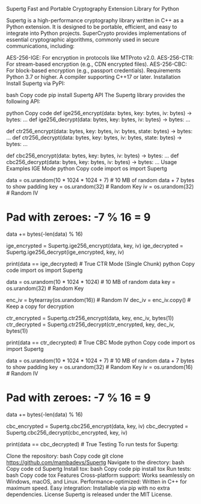 
Supertg
Fast and Portable Cryptography Extension Library for Python

Supertg is a high-performance cryptography library written in C++ as a Python extension. It is designed to be portable, efficient, and easy to integrate into Python projects. SuperCrypto provides implementations of essential cryptographic algorithms, commonly used in secure communications, including:

AES-256-IGE: For encryption in protocols like MTProto v2.0.
AES-256-CTR: For stream-based encryption (e.g., CDN encrypted files).
AES-256-CBC: For block-based encryption (e.g., passport credentials).
Requirements
Python 3.7 or higher.
A compiler supporting C++17 or later.
Installation
Install Supertg via PyPI:

bash
Copy code
pip install Supertg
API
The Supertg library provides the following API:

python
Copy code
def ige256_encrypt(data: bytes, key: bytes, iv: bytes) -> bytes: ...
def ige256_decrypt(data: bytes, key: bytes, iv: bytes) -> bytes: ...

def ctr256_encrypt(data: bytes, key: bytes, iv: bytes, state: bytes) -> bytes: ...
def ctr256_decrypt(data: bytes, key: bytes, iv: bytes, state: bytes) -> bytes: ...

def cbc256_encrypt(data: bytes, key: bytes, iv: bytes) -> bytes: ...
def cbc256_decrypt(data: bytes, key: bytes, iv: bytes) -> bytes: ...
Usage Examples
IGE Mode
python
Copy code
import os
import Supertg

data = os.urandom(10 * 1024 * 1024 + 7)  # 10 MB of random data + 7 bytes to show padding
key = os.urandom(32)  # Random Key
iv = os.urandom(32)  # Random IV

# Pad with zeroes: -7 % 16 = 9
data += bytes(-len(data) % 16)

ige_encrypted = Supertg.ige256_encrypt(data, key, iv)
ige_decrypted = Supertg.ige256_decrypt(ige_encrypted, key, iv)

print(data == ige_decrypted)  # True
CTR Mode (Single Chunk)
python
Copy code
import os
import Supertg

data = os.urandom(10 * 1024 * 1024)  # 10 MB of random data
key = os.urandom(32)  # Random Key

enc_iv = bytearray(os.urandom(16))  # Random IV
dec_iv = enc_iv.copy()  # Keep a copy for decryption

ctr_encrypted = Supertg.ctr256_encrypt(data, key, enc_iv, bytes(1))
ctr_decrypted = Supertg.ctr256_decrypt(ctr_encrypted, key, dec_iv, bytes(1))

print(data == ctr_decrypted)  # True
CBC Mode
python
Copy code
import os
import Supertg

data = os.urandom(10 * 1024 * 1024 + 7)  # 10 MB of random data + 7 bytes to show padding
key = os.urandom(32)  # Random Key
iv = os.urandom(16)  # Random IV

# Pad with zeroes: -7 % 16 = 9
data += bytes(-len(data) % 16)

cbc_encrypted = Supertg.cbc256_encrypt(data, key, iv)
cbc_decrypted = Supertg.cbc256_decrypt(cbc_encrypted, key, iv)

print(data == cbc_decrypted)  # True
Testing
To run tests for Supertg:

Clone the repository:
bash
Copy code
git clone https://github.com/mambadevs/Supertg
Navigate to the directory:
bash
Copy code
cd Supertg
Install tox:
bash
Copy code
pip install tox
Run tests:
bash
Copy code
tox
Features
Cross-platform support: Works seamlessly on Windows, macOS, and Linux.
Performance-optimized: Written in C++ for maximum speed.
Easy integration: Installable via pip with no extra dependencies.
License
Supertg is released under the MIT License.

